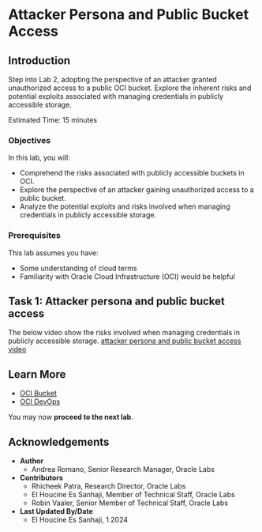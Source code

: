 # Attacker Persona and Public Bucket Access

## Introduction

Step into Lab 2, adopting the perspective of an attacker granted unauthorized access to a public OCI bucket. Explore the inherent risks and potential exploits associated with managing credentials in publicly accessible storage.

Estimated Time: 15 minutes

### Objectives

In this lab, you will:

- Comprehend the risks associated with publicly accessible buckets in OCI.
- Explore the perspective of an attacker gaining unauthorized access to a public bucket.
- Analyze the potential exploits and risks involved when managing credentials in publicly accessible storage.

### Prerequisites

This lab assumes you have:

- Some understanding of cloud terms
- Familiarity with Oracle Cloud Infrastructure \(OCI) would be helpful

## Task 1: Attacker persona and public bucket access

The below video show the risks involved when managing credentials in publicly accessible storage.
    [attacker persona and public bucket access video](youtube:EH3N-4Gys6A)

## Learn More

- [OCI Bucket](https://docs.oracle.com/en-us/iaas/Content/Object/Tasks/managingbuckets.htm)
- [OCI DevOps](https://www.oracle.com/devops/devops-service/)

You may now **proceed to the next lab**.

## Acknowledgements

- **Author**
    - Andrea Romano, Senior Research Manager, Oracle Labs
- **Contributors**
    - Rhicheek Patra, Research Director, Oracle Labs
    - El Houcine Es Sanhaji, Member of Technical Staff, Oracle Labs
    - Robin Vaaler, Senior Member of Technical Staff,  Oracle Labs
- **Last Updated By/Date**
    - El Houcine Es Sanhaji, 1 2024
